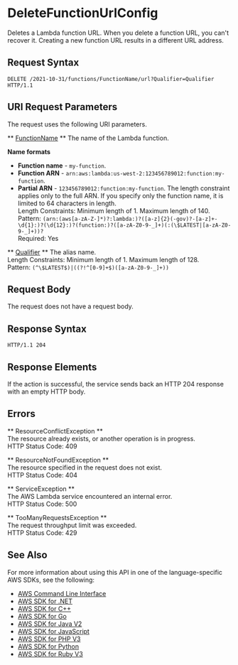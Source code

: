 # DeleteFunctionUrlConfig<a name="API_DeleteFunctionUrlConfig"></a>

Deletes a Lambda function URL\. When you delete a function URL, you can't recover it\. Creating a new function URL results in a different URL address\.

## Request Syntax<a name="API_DeleteFunctionUrlConfig_RequestSyntax"></a>

```
DELETE /2021-10-31/functions/FunctionName/url?Qualifier=Qualifier HTTP/1.1
```

## URI Request Parameters<a name="API_DeleteFunctionUrlConfig_RequestParameters"></a>

The request uses the following URI parameters\.

 ** [FunctionName](#API_DeleteFunctionUrlConfig_RequestSyntax) **   <a name="SSS-DeleteFunctionUrlConfig-request-FunctionName"></a>
The name of the Lambda function\.  

**Name formats**
+  **Function name** \- `my-function`\.
+  **Function ARN** \- `arn:aws:lambda:us-west-2:123456789012:function:my-function`\.
+  **Partial ARN** \- `123456789012:function:my-function`\.
The length constraint applies only to the full ARN\. If you specify only the function name, it is limited to 64 characters in length\.  
Length Constraints: Minimum length of 1\. Maximum length of 140\.  
Pattern: `(arn:(aws[a-zA-Z-]*)?:lambda:)?([a-z]{2}(-gov)?-[a-z]+-\d{1}:)?(\d{12}:)?(function:)?([a-zA-Z0-9-_]+)(:(\$LATEST|[a-zA-Z0-9-_]+))?`   
Required: Yes

 ** [Qualifier](#API_DeleteFunctionUrlConfig_RequestSyntax) **   <a name="SSS-DeleteFunctionUrlConfig-request-Qualifier"></a>
The alias name\.  
Length Constraints: Minimum length of 1\. Maximum length of 128\.  
Pattern: `(^\$LATEST$)|((?!^[0-9]+$)([a-zA-Z0-9-_]+))` 

## Request Body<a name="API_DeleteFunctionUrlConfig_RequestBody"></a>

The request does not have a request body\.

## Response Syntax<a name="API_DeleteFunctionUrlConfig_ResponseSyntax"></a>

```
HTTP/1.1 204
```

## Response Elements<a name="API_DeleteFunctionUrlConfig_ResponseElements"></a>

If the action is successful, the service sends back an HTTP 204 response with an empty HTTP body\.

## Errors<a name="API_DeleteFunctionUrlConfig_Errors"></a>

 ** ResourceConflictException **   
The resource already exists, or another operation is in progress\.  
HTTP Status Code: 409

 ** ResourceNotFoundException **   
The resource specified in the request does not exist\.  
HTTP Status Code: 404

 ** ServiceException **   
The AWS Lambda service encountered an internal error\.  
HTTP Status Code: 500

 ** TooManyRequestsException **   
The request throughput limit was exceeded\.  
HTTP Status Code: 429

## See Also<a name="API_DeleteFunctionUrlConfig_SeeAlso"></a>

For more information about using this API in one of the language\-specific AWS SDKs, see the following:
+  [AWS Command Line Interface](https://docs.aws.amazon.com/goto/aws-cli/lambda-2015-03-31/DeleteFunctionUrlConfig) 
+  [AWS SDK for \.NET](https://docs.aws.amazon.com/goto/DotNetSDKV3/lambda-2015-03-31/DeleteFunctionUrlConfig) 
+  [AWS SDK for C\+\+](https://docs.aws.amazon.com/goto/SdkForCpp/lambda-2015-03-31/DeleteFunctionUrlConfig) 
+  [AWS SDK for Go](https://docs.aws.amazon.com/goto/SdkForGoV1/lambda-2015-03-31/DeleteFunctionUrlConfig) 
+  [AWS SDK for Java V2](https://docs.aws.amazon.com/goto/SdkForJavaV2/lambda-2015-03-31/DeleteFunctionUrlConfig) 
+  [AWS SDK for JavaScript](https://docs.aws.amazon.com/goto/AWSJavaScriptSDK/lambda-2015-03-31/DeleteFunctionUrlConfig) 
+  [AWS SDK for PHP V3](https://docs.aws.amazon.com/goto/SdkForPHPV3/lambda-2015-03-31/DeleteFunctionUrlConfig) 
+  [AWS SDK for Python](https://docs.aws.amazon.com/goto/boto3/lambda-2015-03-31/DeleteFunctionUrlConfig) 
+  [AWS SDK for Ruby V3](https://docs.aws.amazon.com/goto/SdkForRubyV3/lambda-2015-03-31/DeleteFunctionUrlConfig) 